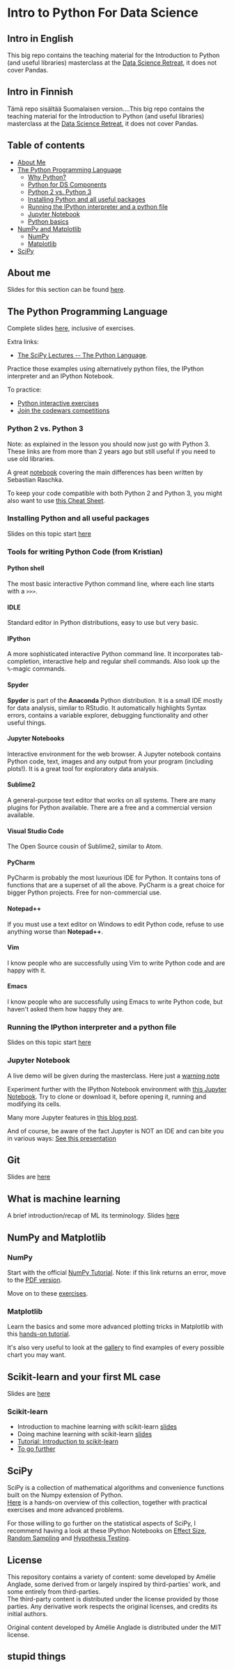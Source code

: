 # Intro to Python For Data Science

## Intro in English
This big repo contains the teaching material for the Introduction to Python (and useful libraries) masterclass at the [Data Science Retreat](http://datascienceretreat.com/), it does not cover Pandas.


## Intro in Finnish
Tämä repo sisältää Suomalaisen version....This big repo contains the teaching material for the Introduction to Python (and useful libraries) masterclass at the [Data Science Retreat](http://datascienceretreat.com/), it does not cover Pandas.


## Table of contents

* [About Me](#about-me)
* [The Python Programming Language](#the-python-programming-language)
  * [Why Python?](#why-python)
  * [Python for DS Components](#python-for-ds-components)
  * [Python 2 vs. Python 3](#python-2-vs-python-3)
  * [Installing Python and all useful packages](#installing-python-and-all-useful-packages)
  * [Running the IPython interpreter and a python file](#running-the-ipython-interpreter-and-a-python-file)
  * [Jupyter Notebook](#jupyter-notebook)
  * [Python basics](#python-basics)
* [NumPy and Matplotlib](#numpy-and-matplotlib)		
  * [NumPy](#numpy)		
  * [Matplotlib](#matplotlib)	
* [SciPy](#scipy)


## About me
Slides for this section can be found [here](https://docs.google.com/presentation/d/e/2PACX-1vTbd4eONN5nSiNaTWW3uM2RM3O0jsoVT8gQ9byqa0X5vStBZGUBfiUSM7-HegCjymaDbaUzQ-9yyvMR/pub).

## The Python Programming Language
Complete slides [here](https://docs.google.com/presentation/d/e/2PACX-1vRPV8i3pQw7MCa6eG-9y9LgIFREJF_3sN4opFDXQ2r_NJgea9ObLJQfj4S_CiM6Ptxs7t0WU6lCa-QH/pub?start=false&loop=false&delayms=3000), inclusive of exercises.

Extra links:
 * [The SciPy Lectures -- The Python Language](http://scipy-lectures.github.io/intro/language/python_language.html).

Practice those examples using alternatively python files, the IPython interpreter and an IPython Notebook.

To practice:
* [Python interactive exercises](http://codingbat.com/python)
* [Join the codewars competitions](http://www.codewars.com/?language=python)

### Python 2 vs. Python 3

Note: as explained in the lesson you should now just go with Python 3. These links are from more than 2 years ago but still useful if you need to use old libraries.

A great [notebook](http://nbviewer.ipython.org/github/rasbt/python_reference/blob/master/tutorials/key_differences_between_python_2_and_3.ipynb) covering the main differences has been written by Sebastian Raschka.

To keep your code compatible with both Python 2 and Python 3, you might also want to use [this Cheat Sheet](http://python-future.org/compatible_idioms.html#cheat-sheet-writing-python-2-3-compatible-code).

### Installing Python and all useful packages
Slides on this topic start [here](http://slides.com/utstikkar/introtopython-pythonproglanguage#/10)

### Tools for writing Python Code (from Kristian)

#### Python shell
The most basic interactive Python command line, where each line starts with a `>>>`.

#### IDLE
Standard editor in Python distributions, easy to use but very basic.

#### IPython
A more sophisticated interactive Python command line. It incorporates tab-completion, interactive help and regular shell commands. Also look up the `%`-magic commands.

#### Spyder
**Spyder** is part of the **Anaconda** Python distribution. It is a small IDE mostly for data analysis, similar to RStudio. It automatically highlights Syntax errors, contains a variable explorer, debugging functionality and other useful things.

#### Jupyter Notebooks
Interactive environment for the web browser. A Jupyter notebook contains Python code, text, images and any output from your program (including plots!). It is a great tool for exploratory data analysis.

#### Sublime2
A general-purpose text editor that works on all systems. There are many plugins for Python available. There are a free and a commercial version available.

#### Visual Studio Code
The Open Source cousin of Sublime2, similar to Atom.

#### PyCharm
PyCharm is probably the most luxurious IDE for Python. It contains tons of functions that are a superset of all the above. PyCharm is a great choice for bigger Python projects. Free for non-commercial use.

#### Notepad++
If you must use a text editor on Windows to edit Python code, refuse to use anything worse than **Notepad++**.

#### Vim
I know people who are successfully using Vim to write Python code and are happy with it.

#### Emacs
I know people who are successfully using Emacs to write Python code, but haven't asked them how happy they are.

### Running the IPython interpreter and a python file
Slides on this topic start [here](http://slides.com/utstikkar/introtopython-pythonproglanguage#/12)

### Jupyter Notebook
A live demo will be given during the masterclass. Here just a [warning note](https://docs.google.com/presentation/d/e/2PACX-1vR2ntOr6vWHgHoC0X3arDtim9fIhaoF7r6Vl5fVjxSXeXpD2NRykOSR_UyQzbtjppD2tiqwkw2peMfQ/pub?start=false&loop=false&delayms=3000)

Experiment further with the IPython Notebook environment with [this Jupyter Notebook](http://nbviewer.ipython.org/github/ipython/ipython/blob/2.x/examples/Notebook/Running%20Code.ipynb).
Try to clone or download it, before opening it, running and modifying its cells.

Many more Jupyter features in [this blog post](http://arogozhnikov.github.io/2016/09/10/jupyter-features.html).

And of course, be aware of the fact Jupyter is NOT an IDE and can bite you in various ways: [See this presentation](https://docs.google.com/presentation/d/1n2RlMdmv1p25Xy5thJUhkKGvjtV-dkAIsUXP-AL4ffI/edit#slide=id.g3cb1319227_1_388)

## Git
Slides are [here](https://docs.google.com/presentation/d/e/2PACX-1vSRDWRpbJpNmtPk5SufekG8bSbBSJGjsua-nf-BxTzS_F2qMkHwmFPzjQlnR6op2pwa0QzL-PTFGikx/pub?start=false&loop=false&delayms=3000)

## What is machine learning
A brief introduction/recap of ML its terminology. Slides [here](https://docs.google.com/presentation/d/e/2PACX-1vRfxH8TbgtOQy24JBu28i12kYrbUquXKu6VZhZC3wyCUdiLW1HqF75mgnLI-EjKHFQUdPeZ-6OYD8G7/pub?start=false&loop=false&delayms=3000)

## NumPy and Matplotlib

### NumPy		
Start with the official [NumPy Tutorial](http://wiki.scipy.org/Tentative_NumPy_Tutorial). Note: if this link returns an error, move to the [PDF version](https://docs.google.com/viewer?url=http://www.cs.man.ac.uk/~barry/mydocs/MyCOMP28512/MS15_Notes/PyRefs/Tentative_NumPy_Tutorial.pdf).		
		
Move on to these [exercises](http://scipy-lectures.github.io/intro/numpy/exercises.html).		

### Matplotlib		
Learn the basics and some more advanced plotting tricks in Matplotlib with this [hands-on tutorial](http://scipy-lectures.github.io/intro/matplotlib/matplotlib.html).

It's also very useful to look at the [gallery](https://matplotlib.org/gallery.html) to find examples of every possible chart you may want.

## Scikit-learn and your first ML case

Slides are [here](https://docs.google.com/presentation/d/e/2PACX-1vTjCOfNagJZzOjovAPgNBkVxcddNlKbWZ5oxEjicbuFyEwpAbMjG8m7x0tx3xjqUyKkoYFh0rysWRNL/pub?start=false&loop=false&delayms=3000)
### Scikit-learn
 * Introduction to machine learning with scikit-learn [slides](http://slides.com/luciasantamaria/intro-machine-learning-scikit-learn#/)
 * Doing machine learning with scikit-learn [slides](https://github.com/luciasantamaria/pandas-tutorial/blob/master/scikit-learn.pdf)
 * [Tutorial: Introduction to scikit-learn](https://github.com/utstikkar/pandas-tutorial/blob/master/intro-to-scikit-learn-1-Basics.ipynb)
 * [To go further](http://nbviewer.jupyter.org/github/jakevdp/sklearn_tutorial/blob/master/notebooks/Index.ipynb)

	
## SciPy
SciPy is a collection of mathematical algorithms and convenience functions built on the Numpy extension of Python.				
[Here](http://scipy-lectures.github.io/intro/scipy.html) is a hands-on overview of this collection, together with practical exercises and more advanced problems.		

For those willing to go further on the statistical aspects of SciPy, I recommend having a look at these IPython Notebooks on [Effect Size](http://nbviewer.ipython.org/github/donnemartin/data-science-ipython-notebooks/blob/master/scipy/effect_size.ipynb), [Random Sampling](http://nbviewer.ipython.org/github/donnemartin/data-science-ipython-notebooks/blob/master/scipy/sampling.ipynb) and [Hypothesis Testing](http://nbviewer.ipython.org/github/donnemartin/data-science-ipython-notebooks/blob/master/scipy/hypothesis.ipynb).	

## License

This repository contains a variety of content: some developed by Amélie Anglade, some derived from or largely inspired by third-parties' work, and some entirely from third-parties.  
The third-party content is distributed under the license provided by those parties. Any derivative work respects the original licenses, and credits its initial authors. 

Original content developed by Amélie Anglade is distributed under the MIT license.

## stupid things
